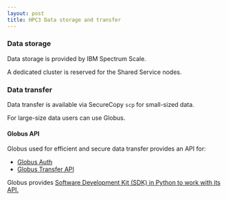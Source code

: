 ```yaml
---
layout: post
title: HPC3 Data storage and transfer
---
```


### Data storage
Data storage is provided by IBM Spectrum Scale.

A dedicated cluster is reserved for the Shared Service nodes.

### Data transfer

Data transfer is available via SecureCopy `scp` for small-sized data.

For large-size data users can use Globus.

#### Globus API
Globus used for efficient and secure data transfer provides an API for:

 * [Globus Auth](https://docs.globus.org/api/auth/)
 * [Globus Transfer API](https://docs.globus.org/api/transfer/)

Globus provides [Software Development Kit (SDK) in Python to work with its API.](http://globus-sdk-python.readthedocs.io/en/latest/)
